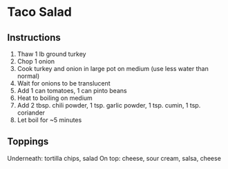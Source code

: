 # Taco Salad

## Instructions

1. Thaw 1 lb ground turkey
1. Chop 1 onion
1. Cook turkey and onion in large pot on medium (use less water than normal)
1. Wait for onions to be translucent
1. Add 1 can tomatoes, 1 can pinto beans
1. Heat to boiling on medium
1. Add 2 tbsp. chili powder, 1 tsp. garlic powder, 1 tsp. cumin, 1 tsp. coriander
1. Let boil for ~5 minutes

## Toppings

Underneath: tortilla chips, salad
On top: cheese, sour cream, salsa, cheese
